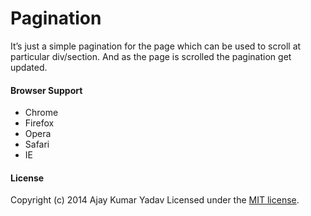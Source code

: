 # Pagination

It’s just a simple pagination for the page which can be used to scroll at particular div/section.
And as the page is scrolled the pagination get updated.

#### Browser Support

- Chrome 
- Firefox
- Opera
- Safari
- IE 

#### License
Copyright (c) 2014 Ajay Kumar Yadav
Licensed under the [MIT license](http://opensource.org/licenses/MIT).
